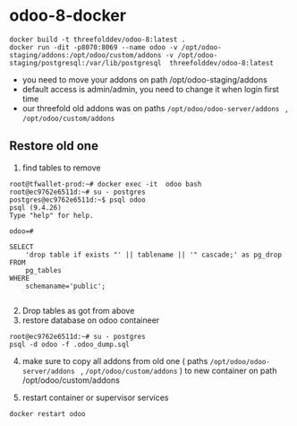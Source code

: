 # odoo-8-docker
```buildoutcfg
docker build -t threefolddev/odoo-8:latest .
docker run -dit -p8070:8069 --name odoo -v /opt/odoo-staging/addons:/opt/odoo/custom/addons -v /opt/odoo-staging/postgresql:/var/lib/postgresql  threefolddev/odoo-8:latest 

```

- you need to move your addons on path /opt/odoo-staging/addons
- default access is admin/admin, you need to change it when login first time
- our threefold old addons was on paths ```/opt/odoo/odoo-server/addons ``` , ``` /opt/odoo/custom/addons ```


## Restore old one

1. find  tables to remove
```buildoutcfg
root@tfwallet-prod:~# docker exec -it  odoo bash
root@ec9762e6511d:~# su - postgres
postgres@ec9762e6511d:~$ psql odoo
psql (9.4.26)
Type "help" for help.

odoo=# 

SELECT
    'drop table if exists "' || tablename || '" cascade;' as pg_drop
FROM
    pg_tables
WHERE
    schemaname='public';


```
2. Drop tables as got from above
3. restore database on odoo containeer
```buildoutcfg
root@ec9762e6511d:~# su - postgres
psql -d odoo -f .odoo_dump.sql
```
4. make sure to copy all addons from old one ( paths ```/opt/odoo/odoo-server/addons ``` , ``` /opt/odoo/custom/addons ``` )  to new container on path /opt/odoo/custom/addons

5. restart container or supervisor services

```
docker restart odoo
```
